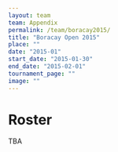 ```yaml
---
layout: team
team: Appendix
permalink: /team/boracay2015/
title: "Boracay Open 2015"
place: ""
date: "2015-01"
start_date: "2015-01-30"
end_date: "2015-02-01"
tournament_page: ""
image: ""
---
```


# Roster

TBA
